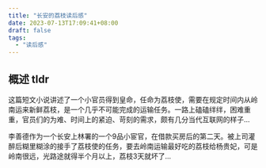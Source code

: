 ```yaml
---
title: "长安的荔枝读后感"
date: 2023-07-13T17:09:41+08:00
draft: false
tags:
  - "读后感"
---
```

## 概述 tldr
这篇短文小说讲述了一个小官员得到皇命，任命为荔枝使，需要在规定时间内从岭南运来新鲜荔枝，是一个几乎不可能完成的运输任务。一路上磕磕绊绊，困难重重，官员们的为难、时间上的紧迫、苛刻的需求，颇有几分当代互联网的样子...


李善德作为一个长安上林署的一个9品小宦官，在借款买房后的第二天。被上司灌醉后糊里糊涂的接手了荔枝使的任务，要去岭南运输最好吃的荔枝给杨贵妃，可是岭南很远，光路途就得半个月以上，荔枝3天就坏了...